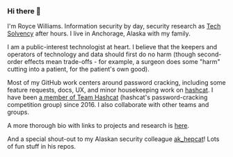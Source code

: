 ### Hi there 👋

I'm Royce Williams. Information security by day, security research as [Tech Solvency](https://www.techsolvency.com) after hours. I live in Anchorage, Alaska with my family.

I am a public-interest technologist at heart. I believe that the keepers and operators of technology and data should first do no harm (though second-order effects mean trade-offs - for example, a surgeon does some "harm" cutting into a patient, for the patient's own good).

Most of my GitHub work centers around password cracking, including some feature requests, docs, UX, and minor housekeeping work on [hashcat](https://github.com/hashcat/hashcat). I have been [a member of Team Hashcat](https://github.com/hashcat/hashcat/blob/master/docs/team.txt) (hashcat's password-cracking competition group) since 2016. I also collaborate with other teams and groups.

A more thorough bio with links to projects and research is [here](https://www.techsolvency.com/roycewilliams/).

And a special shout-out to my Alaskan security colleague [ak_hepcat](https://github.com/akhepcat)! Lots of fun stuff in his repos.

<div>
<!-- img align="center" valign="top" src="https://github-readme-stats.vercel.app/api?username=roycewilliams&count_private=true&theme=dark&custom_title=My%20stats" --> 
<!-- img align="center" valign="top" src="https://github-readme-stats.vercel.app/api/top-langs/?username=roycewilliams&layout=compact" -->
</div>
<!--
**roycewilliams/roycewilliams** is a ✨ _special_ ✨ repository because its `README.md` (this file) appears on your GitHub profile.

Here are some ideas to get you started:

- 🔭 I’m currently working on ...
- 🌱 I’m currently learning ...
- 👯 I’m looking to collaborate on ...
- 🤔 I’m looking for help with ...
- 💬 Ask me about ...
- 📫 How to reach me: ...
- 😄 Pronouns: ...
- ⚡ Fun fact: ...
-->
